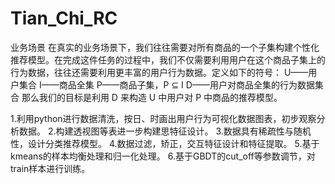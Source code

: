 # Tian_Chi_RC

业务场景
在真实的业务场景下，我们往往需要对所有商品的一个子集构建个性化推荐模型。在完成这件任务的过程中，我们不仅需要利用用户在这个商品子集上的行为数据，往往还需要利用更丰富的用户行为数据。定义如下的符号：
U——用户集合
I——商品全集
P——商品子集，P ⊆ I
D——用户对商品全集的行为数据集合
那么我们的目标是利用 D 来构造 U 中用户对 P 中商品的推荐模型。



1.利用python进行数据清洗，按日、时画出用户行为可视化数据图表，初步观察分析数据。 
2.构建透视图等表进一步构建思特征设计。 
3.数据具有稀疏性与随机性，设计分类推荐模型。 
4.数据过滤，矫正，交互特征设计和特征提取。 
5.基于kmeans的样本均衡处理和归一化处理。 
6.基于GBDT的cut_off等参数调节，对train样本进行训练。
